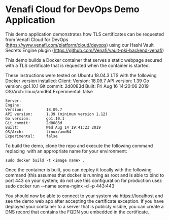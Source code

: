 # Venafi Cloud for DevOps Demo Application

This demo application demonstrates how TLS certificates can be requested from Venafi Cloud for DevOps (https://www.venafi.com/platform/cloud/devops) using our Hashi Vault Secrets Engine plugin (https://github.com/Venafi/vault-pki-backend-venafi)

This demo builds a Docker container that serves a static webpage secured with a TLS certificate that is requested when the container is started.

These instructions were tested on Ubuntu 18.04.3 LTS with the following Docker version installed:
    Client:
    Version:           18.09.7
    API version:       1.39
    Go version:        go1.10.1
     Git commit:        2d0083d
    Built:             Fri Aug 16 14:20:06 2019
    OS/Arch:           linux/amd64
    Experimental:      false

    Server:
    Engine:
    Version:          18.09.7
    API version:      1.39 (minimum version 1.12)
    Go version:       go1.10.1
    Git commit:       2d0083d
    Built:            Wed Aug 14 19:41:23 2019
    OS/Arch:          linux/amd64
    Experimental:     false


To build the demo, clone the repo and execute the following command replacing <image name> with an appropriate name for your environment:

    sudo docker build -t <image name> .
    
Once the container is built, you can deploy it locally with the following command (this assumes that docker is running as root and is able to bind to port 443 on your system; do not use this configuration for production use):
    sudo docker run --name some-nginx -d -p 443:443 <container image name> <FQDN to embed in certifiate> <API key for Vault> <URL for the PKI backend that was configured with the Venafi Vault secrets engine for Hashi> <URL for retrieving certificates from the Vault instance>
    
You should now be able to connect to your system via https://localhost and see the demo web app after accepting the certificate exception. If you have deployed your container to a server that is publicly visible, you can create a DNS record that contains the FQDN you embedded in the certificate.
